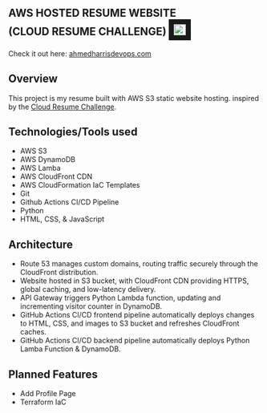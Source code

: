 ## **AWS HOSTED RESUME WEBSITE <br> (CLOUD RESUME CHALLENGE)** <samp><img src="frontend/images/cloud1.ico" width="24" height="22" border="10"/></samp>


Check it out here: [ahmedharrisdevops.com](https://ahmedharrisdevops.com) 


## **Overview**
This project is my resume built with AWS S3 static website hosting. inspired by the [Cloud Resume Challenge](https://cloudresumechallenge.dev/docs/the-challenge/aws/). 



## **Technologies/Tools used**
* AWS S3
* AWS DynamoDB
* AWS Lamba
* AWS CloudFront CDN
* AWS CloudFormation IaC Templates 
* Git
* Github Actions CI/CD Pipeline
* Python
* HTML, CSS, & JavaScript



## **Architecture** 
* Route 53 manages custom domains, routing traffic securely through the CloudFront distribution.
* Website hosted in S3 bucket, with CloudFront CDN providing HTTPS, global caching, and low-latency delivery.
* API Gateway triggers Python Lambda function, updating and incrementing visitor counter in DynamoDB.
* GitHub Actions CI/CD frontend pipeline automatically deploys changes to HTML, CSS, and images to S3 bucket and refreshes CloudFront caches.
* GitHub Actions CI/CD backend pipeline automatically deploys Python Lamba Function & DynamoDB.



## **Planned Features**
* Add Profile Page
* Terraform IaC
